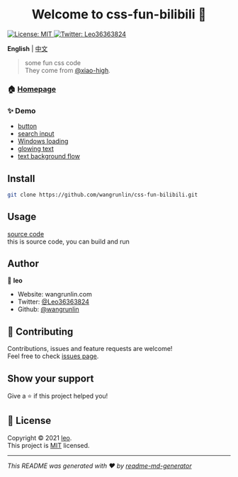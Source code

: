 <h1 align="center">Welcome to css-fun-bilibili 👋</h1>
<p>
  <a href="LICENSE" target="_blank">
    <img alt="License: MIT" src="https://img.shields.io/badge/License-MIT-yellow.svg" />
  </a>
  <a href="https://twitter.com/Leo36363824" target="_blank">
    <img alt="Twitter: Leo36363824" src="https://img.shields.io/twitter/follow/Leo36363824.svg?style=social" />
  </a>
</p>

**English** | [中文](README_zh.md)

> some fun css code  
> They come from [@xiao-high](https://space.bilibili.com/410197001).

### 🏠 [Homepage](https://wangrunlin.github.io/css-fun-bilibili)

### ✨ Demo

- [button](button)
- [search input](search)
- [Windows loading](windows)
- [glowing text](glowing_text)
- [text background flow](text_background_flow)

## Install

```sh
git clone https://github.com/wangrunlin/css-fun-bilibili.git
```

## Usage

[source code](https://github.com/wangrunlin/css-fun-bilibili)  
this is source code, you can build and run

## Author

👤 **leo**

* Website: wangrunlin.com
* Twitter: [@Leo36363824](https://twitter.com/Leo36363824)
* Github: [@wangrunlin](https://github.com/wangrunlin)

## 🤝 Contributing

Contributions, issues and feature requests are welcome!<br />Feel free to check [issues page](https://github.com/wangrunlin/css-fun-bilibili/issues). 

## Show your support

Give a ⭐️ if this project helped you!

## 📝 License

Copyright © 2021 [leo](https://github.com/wangrunlin).<br />
This project is [MIT](LICENSE) licensed.

***
_This README was generated with ❤️ by [readme-md-generator](https://github.com/kefranabg/readme-md-generator)_
